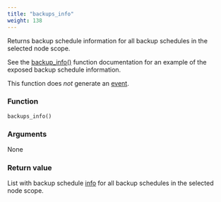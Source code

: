 ```yaml
---
title: "backups_info"
weight: 138
---
```


Returns backup schedule information for all backup schedules in the selected node scope.

See the [backup_info()](../backup_info) function documentation for an example of the exposed backup schedule information.

This function does *not* generate an [event](../../overview/events).

### Function
`backups_info()`

### Arguments
None

### Return value
List with backup schedule [info](../../data-types/info) for all backup schedules in the selected node scope.